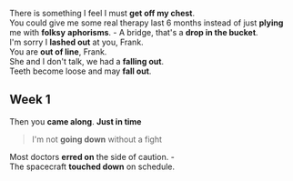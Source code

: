 


There is something I feel I must **get off my chest**.  
You could give me some real therapy last 6 months instead of just **plying** me with **folksy** **aphorisms**. - 
A bridge, that's a **drop in the bucket**.  
I'm sorry I **lashed out** at you, Frank.  
You are **out of line**, Frank.  
She and I don't talk, we had a **falling out**.  
Teeth become loose and may **fall out**.

## Week 1 

Then you **came along**. **Just in time**  
> I'm not **going down** without a fight  

Most doctors **erred on** the side of caution. -  
The spacecraft **touched down** on schedule.  

